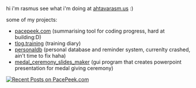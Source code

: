 hi i'm rasmus see what i'm doing at [ahtavarasm.us](https://ahtavarasm.us) :)

some of my projects:
- [pacepeek.com](https://pacepeek.com) (summarising tool for coding progress, hard at building:D)
- [tlog.training](https://github.com/ahtavarasmus/tlog) (training diary)
- [personaldb](https://github.com/ahtavarasmus/personaldb) (personal database and reminder system, currenlty crashed, ain't time to fix haha)
- [medal_ceremony_slides_maker](https://github.com/ahtavarasmus/medal_cerenomy_slides_maker) (gui program that creates powerpoint presentation for medal giving ceremony)

[![Recent Posts on PacePeek.com](https://pacepeek.ngrok.app/widget_svg/ahtavarasmus/3?fill_color=232626&stroke_color=0a8eb0&text_color=ffffff)](https://pacepeek.ngrok.app/ahtavarasmus)
